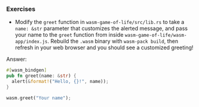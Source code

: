 ### Exercises

* Modify the `greet` function in `wasm-game-of-life/src/lib.rs` to take a `name: &str` parameter that customizes the alerted message, and pass your name to the `greet` function from inside `wasm-game-of-life/wasm-app/index.js`. Rebuild the `.wasm` binary with `wasm-pack build`, then refresh in your web browser and you should see a customized greeting!

Answer:

```rust
#[wasm_bindgen]
pub fn greet(name: &str) {
  alert(&format!("Hello, {}!", name));
}
```

```rust
wasm.greet("Your name");
```
